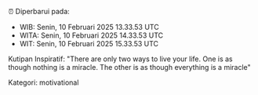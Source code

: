 ⏰ Diperbarui pada:
- WIB: Senin, 10 Februari 2025 13.33.53 UTC
- WITA: Senin, 10 Februari 2025 14.33.53 UTC
- WIT: Senin, 10 Februari 2025 15.33.53 UTC

Kutipan Inspiratif:
"There are only two ways to live your life. One is as though nothing is a miracle. The other is as though everything is a miracle"


Kategori: motivational

